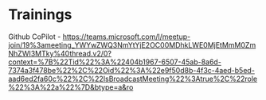 # Trainings
Github CoPilot - https://teams.microsoft.com/l/meetup-join/19%3ameeting_YWYwZWQ3NmYtYjE2OC00MDhkLWE0MjEtMmM0ZmNhZWI3MTky%40thread.v2/0?context=%7B%22Tid%22%3A%22404b1967-6507-45ab-8a6d-7374a3f478be%22%2C%22Oid%22%3A%22e9f50d8b-4f3c-4aed-b5ed-aad6ed2fa60c%22%2C%22IsBroadcastMeeting%22%3Atrue%2C%22role%22%3A%22a%22%7D&btype=a&ro
